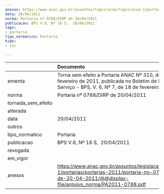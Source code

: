 ```yaml
---
anexos: https://www.anac.gov.br/assuntos/legislacao/legislacao-1/portarias/portarias-2011/portaria-no-0788-dirp-de-20-04-2011/@@display-file/arquivo_norma/PA2011-0788.pdf
data: 20/04/2011
norma: Portaria nº 0788/DIRP de 20/04/2011
publicacao: BPS V.6, Nº 16 S,  20/04/2011
tags:
- portaria
tipo_normatico: Portaria
hide: 
- toc 
 
---
```


|                    | Documento                                                                                                                                                          |
|:-------------------|:-------------------------------------------------------------------------------------------------------------------------------------------------------------------|
| ementa             | Torna sem efeito a Portaria ANAC Nº 310, de 17 de fevereiro de 2011, publicada no Boletim de Pessoal e Serviço - BPS, V. 6, Nº 7, de 18 de fevereiro de 2011.      |
| norma              | Portaria nº 0788/DIRP de 20/04/2011                                                                                                                                |
| tornada_sem_efeito |                                                                                                                                                                    |
| alterada           |                                                                                                                                                                    |
| data               | 20/04/2011                                                                                                                                                         |
| outros             |                                                                                                                                                                    |
| tipo_normatico     | Portaria                                                                                                                                                           |
| publicacao         | BPS V.6, Nº 16 S,  20/04/2011                                                                                                                                      |
| revogada           |                                                                                                                                                                    |
| em_vigor           |                                                                                                                                                                    |
| anexos             | https://www.anac.gov.br/assuntos/legislacao/legislacao-1/portarias/portarias-2011/portaria-no-0788-dirp-de-20-04-2011/@@display-file/arquivo_norma/PA2011-0788.pdf |